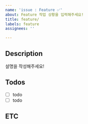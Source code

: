 ```yaml
---
name: 'issue : Feature ✅'
about: Feature 작업 상황을 입력해주세요!
title: feature/
labels: feature
assignees: ''

---
```


## Description

설명을 작성해주세요!

## Todos

- [ ] todo
- [ ] todo

## ETC
